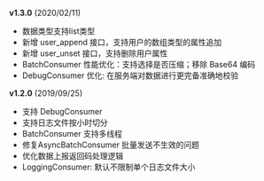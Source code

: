 **v1.3.0** (2020/02/11)
- 数据类型支持list类型
- 新增 user_append 接口，支持用户的数组类型的属性追加
- 新增 user_unset 接口，支持删除用户属性
- BatchConsumer 性能优化：支持选择是否压缩；移除 Base64 编码
- DebugConsumer 优化: 在服务端对数据进行更完备准确地校验

**v1.2.0** (2019/09/25)
- 支持 DebugConsumer
- 支持日志文件按小时切分
- BatchConsumer 支持多线程
- 修复AsyncBatchConsumer 批量发送不生效的问题
- 优化数据上报返回码处理逻辑
- LoggingConsumer: 默认不限制单个日志文件大小
